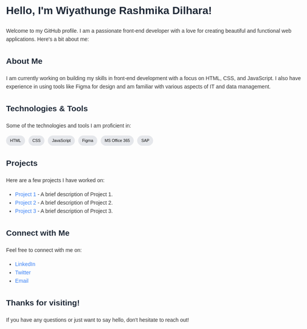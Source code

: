 <!DOCTYPE html>
<html lang="en">
<head>
    <meta charset="UTF-8">
    <meta name="viewport" content="width=device-width, initial-scale=1.0">
    <title>Profile README</title>
    <style>
        body {
            font-family: Arial, sans-serif;
            line-height: 1.6;
            color: #333;
            max-width: 800px;
            margin: auto;
            padding: 20px;
        }
        h1, h2 {
            color: #1f2937;
        }
        a {
            color: #3b82f6;
            text-decoration: none;
        }
        a:hover {
            text-decoration: underline;
        }
        .badge {
            display: inline-block;
            background-color: #e5e7eb;
            color: #111;
            padding: 0.5em 1em;
            border-radius: 9999px;
            font-size: 0.75em;
            margin-right: 0.5em;
        }
    </style>
</head>
<body>

<h1>Hello, I'm Wiyathunge Rashmika Dilhara!</h1>
<p>Welcome to my GitHub profile. I am a passionate front-end developer with a love for creating beautiful and functional web applications. Here's a bit about me:</p>

<h2>About Me</h2>
<p>I am currently working on building my skills in front-end development with a focus on HTML, CSS, and JavaScript. I also have experience in using tools like Figma for design and am familiar with various aspects of IT and data management.</p>

<h2>Technologies & Tools</h2>
<p>Some of the technologies and tools I am proficient in:</p>
<div>
    <span class="badge">HTML</span>
    <span class="badge">CSS</span>
    <span class="badge">JavaScript</span>
    <span class="badge">Figma</span>
    <span class="badge">MS Office 365</span>
    <span class="badge">SAP</span>
</div>

<h2>Projects</h2>
<p>Here are a few projects I have worked on:</p>
<ul>
    <li><a href="https://github.com/username/project1">Project 1</a> - A brief description of Project 1.</li>
    <li><a href="https://github.com/username/project2">Project 2</a> - A brief description of Project 2.</li>
    <li><a href="https://github.com/username/project3">Project 3</a> - A brief description of Project 3.</li>
</ul>

<h2>Connect with Me</h2>
<p>Feel free to connect with me on:</p>
<ul>
    <li><a href="https://linkedin.com/in/your-linkedin-profile">LinkedIn</a></li>
    <li><a href="https://twitter.com/your-twitter-handle">Twitter</a></li>
    <li><a href="mailto:rashmikadil2023@gmail.com">Email</a></li>
</ul>

<h2>Thanks for visiting!</h2>
<p>If you have any questions or just want to say hello, don't hesitate to reach out!</p>

</body>
</html>

<!--
**RashmikaDil/RashmikaDil** is a ✨ _special_ ✨ repository because its `README.md` (this file) appears on your GitHub profile.

Here are some ideas to get you started:

- 🔭 I’m currently working on ...
- 🌱 I’m currently learning ...
- 👯 I’m looking to collaborate on ...
- 🤔 I’m looking for help with ...
- 💬 Ask me about ...
- 📫 How to reach me: ...
- 😄 Pronouns: ...
- ⚡ Fun fact: ...
-->
